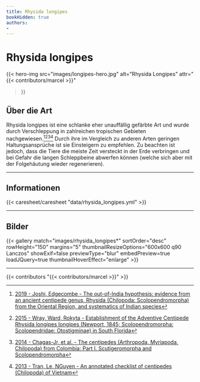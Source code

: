 ```yaml
---
title: Rhysida longipes
bookHidden: true
authors:
- 
---
```

# Rhysida longipes

{{< hero-img 
    src="images/longipes-hero.jpg" 
    alt="Rhysida Longipes" 
    attr="{{< contributors/marcel >}}" 
>}}


## Über die Art

Rhysida longipes ist eine schlanke eher unauffällig gefärbte Art und wurde durch Verschleppung in zahlreichen tropischen Gebieten nachgewiesen.[^2019-joshi][^2015-wray][^2014-chagas][^2013-tran] Durch ihre im Vergleich zu anderen Arten geringen Haltungsansprüche ist sie Einsteigern zu empfehlen. Zu beachten ist jedoch, dass die Tiere die meiste Zeit versteckt in der Erde verbringen und bei Gefahr die langen Schleppbeine abwerfen können (welche sich aber mit der Folgehäutung wieder regenerieren).

---

## Informationen

{{< caresheet/caresheet "data/rhysida_longipes.yml" >}}

---

## Bilder

{{< gallery match="images/rhysida_longipes*" sortOrder="desc" rowHeight="150" margins="5" thumbnailResizeOptions="600x600 q90 Lanczos" showExif=false previewType="blur" embedPreview=true loadJQuery=true thumbnailHoverEffect="enlarge" >}}

---
{{< contributors "{{< contributors/marcel >}}" >}}

[^2019-joshi]: [2019 - Joshi, Edgecombe - The out-of-India hypothesis: evidence from an ancient centipede genus, Rhysida (Chilopoda: Scolopendromorpha) from the Oriental Region, and systematics of Indian species](https://www.researchgate.net/publication/345391650_The_out-of-India_hypothesis_evidence_from_an_ancient_centipede_genus_Rhysida_Chilopoda_Scolopendromorpha_from_the_Oriental_Region_and_systematics_of_Indian_species)
[^2015-wray]: [2015 - Wray, Ward, Rokyta - Establishment of the Adventive Centipede Rhysida longipes longipes (Newport, 1845; Scolopendromorpha: Scolopendridae: Otostigminae) in South Florida](https://journals.flvc.org/flaent/article/view/84460)
[^2014-chagas]: [2014 - Chagas-Jr, et al. - The centipedes (Arthropoda, Myriapoda, Chilopoda) from Colombia: Part I. Scutigeromorpha and Scolopendromorpha](https://www.biotaxa.org/Zootaxa/article/view/zootaxa.3779.2.2)
[^2013-tran]: [2013 - Tran, Le, NGuyen - An annotated checklist of centipedes (Chilopoda) of Vietnam](https://www.biotaxa.org/Zootaxa/article/view/zootaxa.3722.2.6)
